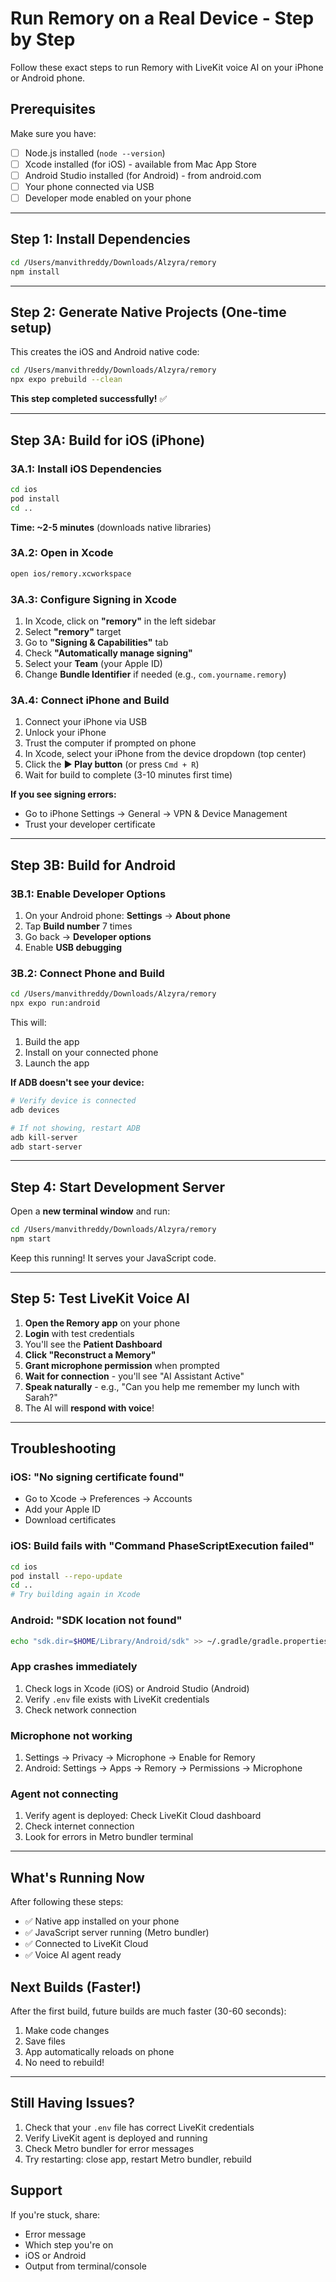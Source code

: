 # Run Remory on a Real Device - Step by Step

Follow these exact steps to run Remory with LiveKit voice AI on your iPhone or Android phone.

## Prerequisites

Make sure you have:
- [ ] Node.js installed (`node --version`)
- [ ] Xcode installed (for iOS) - available from Mac App Store
- [ ] Android Studio installed (for Android) - from android.com
- [ ] Your phone connected via USB
- [ ] Developer mode enabled on your phone

---

## Step 1: Install Dependencies

```bash
cd /Users/manvithreddy/Downloads/Alzyra/remory
npm install
```

---

## Step 2: Generate Native Projects (One-time setup)

This creates the iOS and Android native code:

```bash
cd /Users/manvithreddy/Downloads/Alzyra/remory
npx expo prebuild --clean
```

**This step completed successfully!** ✅

---

## Step 3A: Build for iOS (iPhone)

### 3A.1: Install iOS Dependencies

```bash
cd ios
pod install
cd ..
```

**Time: ~2-5 minutes** (downloads native libraries)

### 3A.2: Open in Xcode

```bash
open ios/remory.xcworkspace
```

### 3A.3: Configure Signing in Xcode

1. In Xcode, click on **"remory"** in the left sidebar
2. Select **"remory"** target
3. Go to **"Signing & Capabilities"** tab
4. Check **"Automatically manage signing"**
5. Select your **Team** (your Apple ID)
6. Change **Bundle Identifier** if needed (e.g., `com.yourname.remory`)

### 3A.4: Connect iPhone and Build

1. Connect your iPhone via USB
2. Unlock your iPhone
3. Trust the computer if prompted on phone
4. In Xcode, select your iPhone from the device dropdown (top center)
5. Click the **▶️ Play button** (or press `Cmd + R`)
6. Wait for build to complete (3-10 minutes first time)

**If you see signing errors:**
- Go to iPhone Settings → General → VPN & Device Management
- Trust your developer certificate

---

## Step 3B: Build for Android

### 3B.1: Enable Developer Options

1. On your Android phone: **Settings** → **About phone**
2. Tap **Build number** 7 times
3. Go back → **Developer options**
4. Enable **USB debugging**

### 3B.2: Connect Phone and Build

```bash
cd /Users/manvithreddy/Downloads/Alzyra/remory
npx expo run:android
```

This will:
1. Build the app
2. Install on your connected phone
3. Launch the app

**If ADB doesn't see your device:**
```bash
# Verify device is connected
adb devices

# If not showing, restart ADB
adb kill-server
adb start-server
```

---

## Step 4: Start Development Server

Open a **new terminal window** and run:

```bash
cd /Users/manvithreddy/Downloads/Alzyra/remory
npm start
```

Keep this running! It serves your JavaScript code.

---

## Step 5: Test LiveKit Voice AI

1. **Open the Remory app** on your phone
2. **Login** with test credentials
3. You'll see the **Patient Dashboard**
4. **Click "Reconstruct a Memory"**
5. **Grant microphone permission** when prompted
6. **Wait for connection** - you'll see "AI Assistant Active"
7. **Speak naturally** - e.g., "Can you help me remember my lunch with Sarah?"
8. The AI will **respond with voice**!

---

## Troubleshooting

### iOS: "No signing certificate found"
- Go to Xcode → Preferences → Accounts
- Add your Apple ID
- Download certificates

### iOS: Build fails with "Command PhaseScriptExecution failed"
```bash
cd ios
pod install --repo-update
cd ..
# Try building again in Xcode
```

### Android: "SDK location not found"
```bash
echo "sdk.dir=$HOME/Library/Android/sdk" >> ~/.gradle/gradle.properties
```

### App crashes immediately
1. Check logs in Xcode (iOS) or Android Studio (Android)
2. Verify `.env` file exists with LiveKit credentials
3. Check network connection

### Microphone not working
1. Settings → Privacy → Microphone → Enable for Remory
2. Android: Settings → Apps → Remory → Permissions → Microphone

### Agent not connecting
1. Verify agent is deployed: Check LiveKit Cloud dashboard
2. Check internet connection
3. Look for errors in Metro bundler terminal

---

## What's Running Now

After following these steps:
- ✅ Native app installed on your phone
- ✅ JavaScript server running (Metro bundler)
- ✅ Connected to LiveKit Cloud
- ✅ Voice AI agent ready

## Next Builds (Faster!)

After the first build, future builds are much faster (30-60 seconds):
1. Make code changes
2. Save files
3. App automatically reloads on phone
4. No need to rebuild!

---

## Still Having Issues?

1. Check that your `.env` file has correct LiveKit credentials
2. Verify LiveKit agent is deployed and running
3. Check Metro bundler for error messages
4. Try restarting: close app, restart Metro bundler, rebuild

## Support

If you're stuck, share:
- Error message
- Which step you're on
- iOS or Android
- Output from terminal/console
